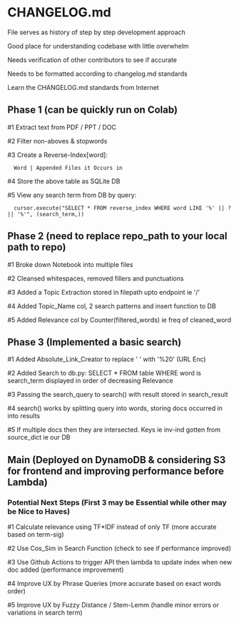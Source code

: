 # CHANGELOG.md

File serves as history of step by step development approach

Good place for understanding codebase with little overwhelm

Needs verification of other contributors to see if accurate

Needs to be formatted according to changelog.md standards

Learn the CHANGELOG.md standards from Internet


## Phase 1 (can be quickly run on Colab)

#1 Extract text from PDF / PPT / DOC

#2 Filter non-aboves & stopwords

#3 Create a Reverse-Index[word]:

      Word | Appended Files it Occurs in
      
#4 Store the above table as SQLite DB

#5 View any search term from DB by query:

      cursor.execute("SELECT * FROM reverse_index WHERE word LIKE '%' || ? || '%'", (search_term,))


## Phase 2 (need to replace repo_path to your local path to repo)

#1 Broke down Notebook into multiple files

#2 Cleansed whitespaces, removed fillers and punctuations

#3 Added a Topic Extraction stored in filepath upto endpoint ie '/'

#4 Added Topic_Name col, 2 search patterns and insert function to DB

#5 Added Relevance col by Counter(filtered_words) ie freq of cleaned_word


## Phase 3 (Implemented a basic search)

#1 Added Absolute_Link_Creator to replace ' ' with '%20' (URL Enc)

#2 Added Search to db.py: SELECT * FROM table WHERE word is search_term displayed in order of decreasing Relevance

#3  Passing the search_query to search() with result stored in search_result

#4 search() works by splitting query into words, storing docs occurred in into results

#5 If multiple docs then they are intersected. Keys ie inv-ind gotten from source_dict ie our DB


## Main (Deployed on DynamoDB & considering S3 for frontend and improving performance before Lambda)

### Potential Next Steps (First 3 may be Essential while other may be Nice to Haves)

#1 Calculate relevance using TF*IDF instead of only TF (more accurate based on term-sig)

#2 Use Cos_Sim in Search Function (check to see if performance improved)

#3 Use Github Actions to trigger API then lambda to update index when new doc added (performance improvement)

#4 Improve UX by Phrase Queries (more accurate based on exact words order)

#5 Improve UX by Fuzzy Distance / Stem-Lemm (handle minor errors or variations in search term)
